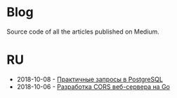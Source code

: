 # Blog

Source code of all the articles published on Medium.

# RU

+ 2018-10-08 - [Практичные запросы в PostgreSQL](https://medium.com/@alxshelepenok/%D0%BF%D1%80%D0%B0%D0%BA%D1%82%D0%B8%D1%87%D0%BD%D1%8B%D0%B5-%D0%B7%D0%B0%D0%BF%D1%80%D0%BE%D1%81%D1%8B-%D0%B2-postgresql-ef4fadd66152)
+ 2018-10-06 - [Разработка CORS веб-сервера на Go](https://medium.com/@alxshelepenok/development-cors-web-server-895dc1f26a5a)